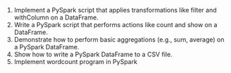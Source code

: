 1) Implement a PySpark script that applies transformations like filter and withColumn on a 
DataFrame.
2) Write a PySpark script that performs actions like count and show on a DataFrame.
3) Demonstrate how to perform basic aggregations (e.g., sum, average) on a PySpark 
DataFrame.
4) Show how to write a PySpark DataFrame to a CSV file.
5) Implement wordcount program in PySpark
